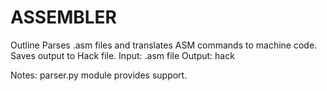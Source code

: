 ASSEMBLER
=========

Outline
Parses .asm files and translates ASM commands to machine code. Saves output to Hack file.
Input: .asm file
Output: hack

Notes: parser.py module provides support. 